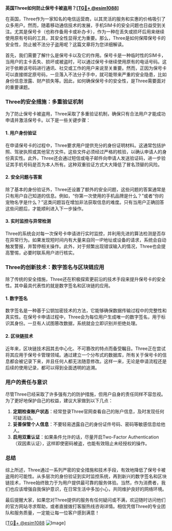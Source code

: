 **英国Three如何防止保号卡被盗用？[[TG💪+ @esim1088](https://t.me/s/esim1088)]**

在英国，Three作为一家知名的电信运营商，以其灵活的服务和实惠的价格吸引了众多用户。然而，随着移动通信技术的发展，手机SIM卡的安全问题也日益受到关注。尤其是保号卡（也称作备用卡或补办卡），作为一种在丢失或损坏后用来继续使用原有号码的工具，其安全性显得尤为重要。那么，Three是如何保障保号卡的安全性，防止被不法分子盗用呢？这篇文章将为您详细解读。

首先，我们需要了解什么是保号卡以及它的作用。保号卡是一种临时性的SIM卡，当用户的主卡丢失、损坏或被盗时，可以通过保号卡继续使用原有的电话号码。这对于依赖该号码进行通讯、社交或工作的用户来说至关重要。然而，正因为保号卡可以直接绑定原号码，一旦落入不法分子手中，就可能带来严重的安全隐患，比如身份信息泄露、财产损失等。因此，如何确保保号卡的安全性，是Three需要面对的重要课题。

### Three的安全措施：多重验证机制

为了防止保号卡被盗用，Three采取了多重验证机制，确保只有合法用户才能成功申请并激活保号卡。以下是一些关键步骤：

#### 1. 用户身份验证
在申请保号卡的过程中，Three要求用户提供充分的身份证明材料。这通常包括护照、驾驶执照或其他官方文件。这些文件必须经过严格的核验，以确认申请人的身份真实性。此外，Three还会通过短信或电子邮件向申请人发送验证码，进一步验证其手机号码是否为本人所有。这种双重验证方式大大降低了冒名顶替的风险。

#### 2. 安全问题与答案
除了基本的身份验证外，Three还设置了额外的安全问题，这些问题的答案通常是只有用户自己知道的信息。例如，“你第一次使用的手机品牌是什么？”或者“你的宠物名字是什么？”这类问题旨在增加非法获取信息的难度。只有当用户正确回答这些问题后，才能顺利进入下一步操作。

#### 3. 实时监控与异常检测
Three的系统会对每一次保号卡申请进行实时监控，并利用先进的算法检测是否存在异常行为。如果发现短时间内有大量来自同一IP地址或设备的请求，系统会自动触发警报，并暂停相关操作。此外，对于频繁出现错误输入的情况，Three也会提高警惕，必要时联系用户进行核实。

### Three的创新技术：数字签名与区块链应用

除了传统的安全措施，Three还在积极探索更前沿的技术手段来提升保号卡的安全性。其中最具代表性的就是数字签名和区块链的应用。

#### 1. 数字签名
数字签名是一种基于公钥加密技术的方法，它能够确保数据传输过程中的完整性和真实性。在保号卡申请过程中，Three会为每位用户生成唯一的数字签名，用于标识其身份。一旦有人试图篡改数据，系统就会立即识别并拒绝处理。

#### 2. 区块链技术
近年来，区块链技术因其去中心化、不可篡改的特点而备受瞩目。Three正在尝试将其应用于保号卡管理领域。通过建立一个分布式的数据库，所有关于保号卡的信息都会被记录下来，并且任何人都无法随意修改。这样一来，无论是申请流程还是后续的使用记录，都可以得到全面透明的追溯。

### 用户的责任与意识

尽管Three已经采取了许多强有力的防护措施，但用户自身的责任同样不容忽视。为了更好地保护自己的权益，建议大家做到以下几点：

1. **定期检查账户状态**：经常登录Three官网查看自己的账户信息，及时发现任何可疑活动。
2. **妥善保管个人信息**：不要轻易透露自己的身份证件号码、密码等敏感信息给他人。
3. **启用双重认证**：如果条件允许的话，尽量开启Two-Factor Authentication（双因素认证），这样即使密码被盗，也能有效阻止未经授权的操作。

### 总结

综上所述，Three通过一系列严密的安全措施和技术手段，有效地降低了保号卡被盗用的可能性。从多层次的身份验证到实时监控系统，再到新兴的数字签名和区块链技术，Three始终致力于为用户提供最可靠的服务体验。当然，作为消费者，我们也应该增强自我保护意识，在日常生活中多加小心，共同维护良好的网络环境。

最后提醒大家，如果您对Three提供的服务有任何疑问或不满，欢迎随时访问他们的官方网站寻求帮助，或者直接拨打客服热线咨询详情。相信凭借Three的专业团队和服务质量，一定能让每一位客户感到满意！

[[TG💪+ @esim1088](https://t.me/s/esim1088) ![Image](https://i.postimg.cc/4NQfJmqS/Snipaste-2025-05-13-00-14-12.png)]
